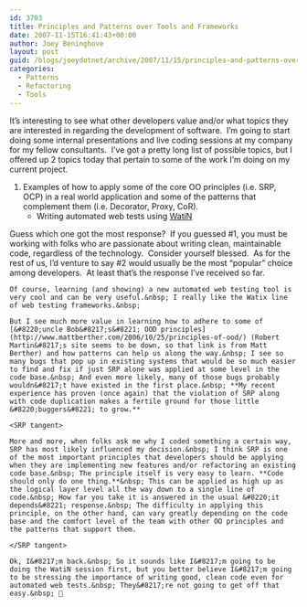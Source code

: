```yaml
---
id: 3703
title: Principles and Patterns over Tools and Frameworks
date: 2007-11-15T16:41:43+00:00
author: Joey Beninghove
layout: post
guid: /blogs/joeydotnet/archive/2007/11/15/principles-and-patterns-over-tools-and-frameworks.aspx
categories:
  - Patterns
  - Refactoring
  - Tools
---
```

It&#8217;s interesting to see what other developers value and/or what topics they are interested in regarding the development of software.&nbsp; I&#8217;m going to start doing some internal presentations and live coding sessions at my company for my fellow consultants.&nbsp; I&#8217;ve got a pretty long list of possible topics, but I offered up 2 topics today that pertain to some of the work I&#8217;m doing on my current project.

  1. Examples of how to apply some of the core OO principles (i.e. SRP, OCP) in a real world application and some of the patterns that complement them (i.e. Decorator, Proxy, CoR). 
      * Writing automated web tests using [WatiN](http://watin.sourceforge.net/) </ol> 
    Guess which one got the most response?&nbsp; If you guessed #1, you must be working with folks who are passionate about writing clean, maintainable code, regardless of the technology.&nbsp; Consider yourself blessed.&nbsp; As for the rest of us, I&#8217;d venture to say #2 would usually be the most &#8220;popular&#8221; choice among developers.&nbsp; At least that&#8217;s the response I&#8217;ve received so far.&nbsp; 
    
    Of course, learning (and showing) a new automated web testing tool is very cool and can be very useful.&nbsp; I really like the Watix line of web testing frameworks.&nbsp; 
    
    But I see much more value in learning how to adhere to some of [&#8220;uncle Bob&#8217;s&#8221; OOD principles](http://www.mattberther.com/2006/10/25/principles-of-ood/) (Robert Martin&#8217;s site seems to be down, so that link is from Matt Berther) and how patterns can help us along the way.&nbsp; I see so many bugs that pop up in existing systems that would be so much easier to find and fix if just SRP alone was applied at some level in the code base.&nbsp; And even more likely, many of those bugs probably wouldn&#8217;t have existed in the first place.&nbsp; **My recent experience has proven (once again) that the violation of SRP along with code duplication makes a fertile ground for those little &#8220;buggers&#8221; to grow.**
    
    <SRP tangent>
    
    More and more, when folks ask me why I coded something a certain way, SRP has most likely influenced my decision.&nbsp; I think SRP is one of the most important principles that developers should be applying when they are implementing new features and/or refactoring an existing code base.&nbsp; The principle itself is very easy to learn. **Code should only do one thing.**&nbsp; This can be applied as high up as the logical layer level all the way down to a single line of code.&nbsp; How far you take it is answered in the usual &#8220;it depends&#8221; response.&nbsp; The difficulty in applying this principle, on the other hand, can vary greatly depending on the code base and the comfort level of the team with other OO principles and the patterns that support them.
    
    </SRP tangent>
    
    Ok, I&#8217;m back.&nbsp; So it sounds like I&#8217;m going to be doing the WatiN session first, but you better believe I&#8217;m going to be stressing the importance of writing good, clean code even for automated web tests.&nbsp; They&#8217;re not going to get off that easy.&nbsp; 🙂